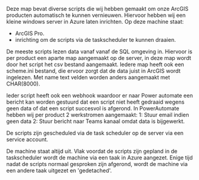 Deze map bevat diverse scripts die wij hebben gemaakt om onze ArcGIS producten automatisch te kunnen vernieuwen.
Hiervoor hebben wij een kleine windows server in Azure laten inrichten.
Op deze machine staat:
- ArcGIS Pro.
- inrichting om de scripts via de taskscheduler te kunnen draaien.

De meeste scripts lezen data vanaf vanaf de SQL omgeving in. Hiervoor is per product een aparte map aangemaakt op de server, in deze map wordt door het script het csv bestand aangemaakt.
Iedere map heeft ook een scheme.ini bestand, die ervoor zorgt dat de data juist in ArcGIS wordt ingelezen. Met name text velden worden anders aangemaakt met CHAR(8000).

Ieder script heeft ook een webhook waardoor er naar Power automate een bericht kan worden gestuurd dat een script niet heeft gedraaid wegens geen data of dat een script succesvol is afgerond.
In PowerAutomate hebben wij per product 2 werkstromen aangemaakt:
1: Stuur email indien geen data
2: Stuur bericht naar Teams kanaal omdat data is bijgewerkt.

De scripts zijn gescheduled via de task scheduler op de server via een service account.

De machine staat altijd uit.
Vlak voordat de scripts zijn gepland in de taskscheduler wordt de machine via een taak in Azure aangezet.
Enige tijd nadat de scripts normaal gesproken zijn afgerond, wordt de machine via een andere taak uitgezet en 'gedetached'.
